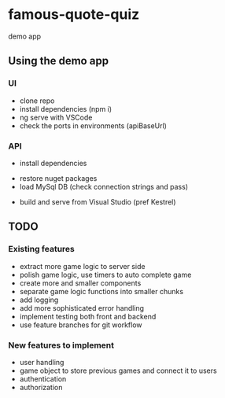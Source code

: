 # famous-quote-quiz
demo app

## Using the demo app
### UI
* clone repo
* install dependencies (npm i)
* ng serve with VSCode
* check the ports in environments (apiBaseUrl)
### API
* install dependencies
 + restore nuget packages
 + load MySql DB (check connection strings and pass)
*  build and serve from Visual Studio (pref Kestrel)

## TODO
### Existing features
* extract more game logic to server side
* polish game logic, use timers to auto complete game
* create more and smaller components
* separate game logic functions into smaller chunks
* add logging
* add more sophisticated error handling
* implement testing both front and backend
* use feature branches for git workflow

### New features to implement
* user handling
* game object to store previous games and connect it to users
* authentication
* authorization
